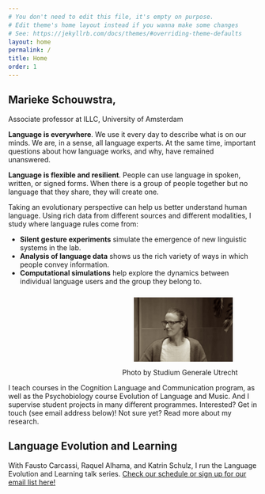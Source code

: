 ```yaml
---
# You don't need to edit this file, it's empty on purpose.
# Edit theme's home layout instead if you wanna make some changes
# See: https://jekyllrb.com/docs/themes/#overriding-theme-defaults
layout: home
permalink: /
title: Home
order: 1
---
```



## Marieke Schouwstra, 
Associate professor at ILLC, University of Amsterdam

**Language is everywhere**. We use it every day to describe what is on our minds. We are, in a sense, all language experts. At the same time, important questions about how language works, and why, have remained unanswered.

**Language is flexible and resilient**. People can use language in spoken, written, or signed forms. When there is a group of people together but no language that they share, they will create one. 

Taking an evolutionary perspective can help us better understand human language. Using rich data from different sources and different modalities, I study where language rules come from:

- **Silent gesture experiments** simulate the emergence of new linguistic systems in the lab.
- **Analysis of language data** shows us the rich variety of ways in which people convey information. 
- **Computational simulations** help explore the dynamics between individual language users and the group they belong to.


<figure align="right">
<img src="images/marieke2025.jpg" alt="marieke" height="130" style="padding: 10px;"></img>
<figcaption>Photo by Studium Generale Utrecht</figcaption>
</figure>


I teach courses in the Cognition Language and Communication program, as well as the Psychobiology course Evolution of Language and Music. And I supervise student projects in many different programmes. Interested? Get in touch (see email address below)! Not sure yet? Read more about my research. 

## Language Evolution and Learning

With Fausto Carcassi, Raquel Alhama, and Katrin Schulz, I run the Language Evolution and Learning talk series. [Check our schedule or sign up for our email list here!](https://sites.google.com/view/lela-amsterdam)

